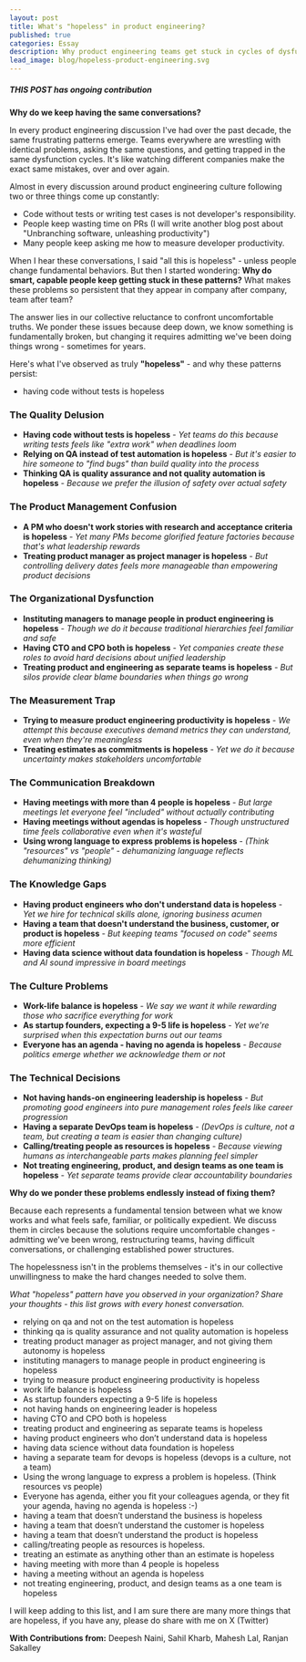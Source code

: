 ```yaml
---
layout: post
title: What's "hopeless" in product engineering?
published: true
categories: Essay
description: Why product engineering teams get stuck in cycles of dysfunction, and the transformative journey from chaos to clarity.
lead_image: blog/hopeless-product-engineering.svg
---
```


##### THIS POST has ongoing contribution

**Why do we keep having the same conversations?** 

In every product engineering discussion I've had over the past decade, the same frustrating patterns emerge. Teams everywhere are wrestling with identical problems, asking the same questions, and getting trapped in the same dysfunction cycles. It's like watching different companies make the exact same mistakes, over and over again.

Almost in every discussion around product engineering culture following two or three things come up constantly:

* Code without tests or writing test cases is not developer's responsibility.
* People keep wasting time on PRs (I will write another blog post about "Unbranching software, unleashing productivity")
* Many people keep asking me how to measure developer productivity.

When I hear these conversations, I said "all this is hopeless" - unless people change fundamental behaviors. But then I started wondering: **Why do smart, capable people keep getting stuck in these patterns?** What makes these problems so persistent that they appear in company after company, team after team?

The answer lies in our collective reluctance to confront uncomfortable truths. We ponder these issues because deep down, we know something is fundamentally broken, but changing it requires admitting we've been doing things wrong - sometimes for years.

Here's what I've observed as truly **"hopeless"** - and why these patterns persist:


- having code without tests is hopeless
### **The Quality Delusion**
* **Having code without tests is hopeless** - *Yet teams do this because writing tests feels like "extra work" when deadlines loom*
* **Relying on QA instead of test automation is hopeless** - *But it's easier to hire someone to "find bugs" than build quality into the process*
* **Thinking QA is quality assurance and not quality automation is hopeless** - *Because we prefer the illusion of safety over actual safety*

### **The Product Management Confusion**  
* **A PM who doesn't work stories with research and acceptance criteria is hopeless** - *Yet many PMs become glorified feature factories because that's what leadership rewards*
* **Treating product manager as project manager is hopeless** - *But controlling delivery dates feels more manageable than empowering product decisions*

### **The Organizational Dysfunction**
* **Instituting managers to manage people in product engineering is hopeless** - *Though we do it because traditional hierarchies feel familiar and safe*
* **Having CTO and CPO both is hopeless** - *Yet companies create these roles to avoid hard decisions about unified leadership*
* **Treating product and engineering as separate teams is hopeless** - *But silos provide clear blame boundaries when things go wrong*

### **The Measurement Trap**
* **Trying to measure product engineering productivity is hopeless** - *We attempt this because executives demand metrics they can understand, even when they're meaningless*
* **Treating estimates as commitments is hopeless** - *Yet we do it because uncertainty makes stakeholders uncomfortable*

### **The Communication Breakdown**
* **Having meetings with more than 4 people is hopeless** - *But large meetings let everyone feel "included" without actually contributing*
* **Having meetings without agendas is hopeless** - *Though unstructured time feels collaborative even when it's wasteful*
* **Using wrong language to express problems is hopeless** - *(Think "resources" vs "people" - dehumanizing language reflects dehumanizing thinking)*

### **The Knowledge Gaps**
* **Having product engineers who don't understand data is hopeless** - *Yet we hire for technical skills alone, ignoring business acumen*
* **Having a team that doesn't understand the business, customer, or product is hopeless** - *But keeping teams "focused on code" seems more efficient*
* **Having data science without data foundation is hopeless** - *Though ML and AI sound impressive in board meetings*

### **The Culture Problems**
* **Work-life balance is hopeless** - *We say we want it while rewarding those who sacrifice everything for work*
* **As startup founders, expecting a 9-5 life is hopeless** - *Yet we're surprised when this expectation burns out our teams*
* **Everyone has an agenda - having no agenda is hopeless** - *Because politics emerge whether we acknowledge them or not*

### **The Technical Decisions**
* **Not having hands-on engineering leadership is hopeless** - *But promoting good engineers into pure management roles feels like career progression*
* **Having a separate DevOps team is hopeless** - *(DevOps is culture, not a team, but creating a team is easier than changing culture)*
* **Calling/treating people as resources is hopeless** - *Because viewing humans as interchangeable parts makes planning feel simpler*
* **Not treating engineering, product, and design teams as one team is hopeless** - *Yet separate teams provide clear accountability boundaries*

**Why do we ponder these problems endlessly instead of fixing them?** 

Because each represents a fundamental tension between what we know works and what feels safe, familiar, or politically expedient. We discuss them in circles because the solutions require uncomfortable changes - admitting we've been wrong, restructuring teams, having difficult conversations, or challenging established power structures.

The hopelessness isn't in the problems themselves - it's in our collective unwillingness to make the hard changes needed to solve them.

*What "hopeless" pattern have you observed in your organization? Share your thoughts - this list grows with every honest conversation.*
- relying on qa and not on the test automation is hopeless
- thinking qa is quality assurance and not quality automation is hopeless
- treating product manager as project manager, and not giving them autonomy is hopeless
- instituting managers to manage people in product engineering is hopeless
- trying to measure product engineering productivity is hopeless
- work life balance is hopeless
- As startup founders expecting a 9-5 life is hopeless
- not having hands on engineering leader is hopeless
- having CTO and CPO both is hopeless
- treating product and engineering as separate teams is hopeless
- having product engineers who don’t understand data is hopeless
- having data science without data foundation is hopeless
- having a separate team for devops is hopeless (devops is a culture, not a team)
- Using the wrong language to express a problem is hopeless. (Think resources vs people)
- Everyone has agenda, either you fit your colleagues agenda, or they fit your agenda, having no agenda is hopeless :-)
- having a team that doesn’t understand the business is hopeless
- having a team that doesn’t understand the customer is hopeless
- having a team that doesn’t understand the product is hopeless
- calling/treating people as resources is hopeless.
- treating an estimate as anything other than an estimate is hopeless
- having meeting with more than 4 people is hopeless
- having a meeting without an agenda is hopeless
- not treating engineering, product, and design teams as a one team is hopeless

I will keep adding to this list, and I am sure there are many more things that are hopeless, if you have any, please do share with me on X (Twitter)

<div class="footnote"> 
<b>With Contributions from:</b> Deepesh Naini, Sahil Kharb, Mahesh Lal, Ranjan Sakalley
</div>

